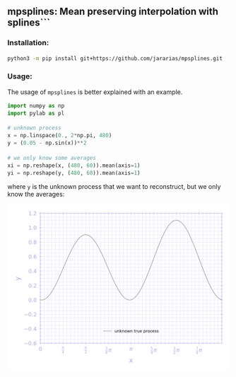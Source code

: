 ## mpsplines: Mean preserving interpolation with splines```

### Installation:

```bash
python3 -m pip install git+https://github.com/jararias/mpsplines.git
```

### Usage:

The usage of ```mpsplines``` is better explained with an example.

```python
import numpy as np
import pylab as pl

# unknown process
x = np.linspace(0., 2*np.pi, 480)
y = (0.05 - np.sin(x))**2

# we only know some averages
xi = np.reshape(x, (480, 60)).mean(axis=1)
yi = np.reshape(y, (480, 60)).mean(axis=1)
```

where ```y``` is the unknown process that we want to reconstruct, but we only know the averages:

![Figure 1](assets/figure_01.png)

